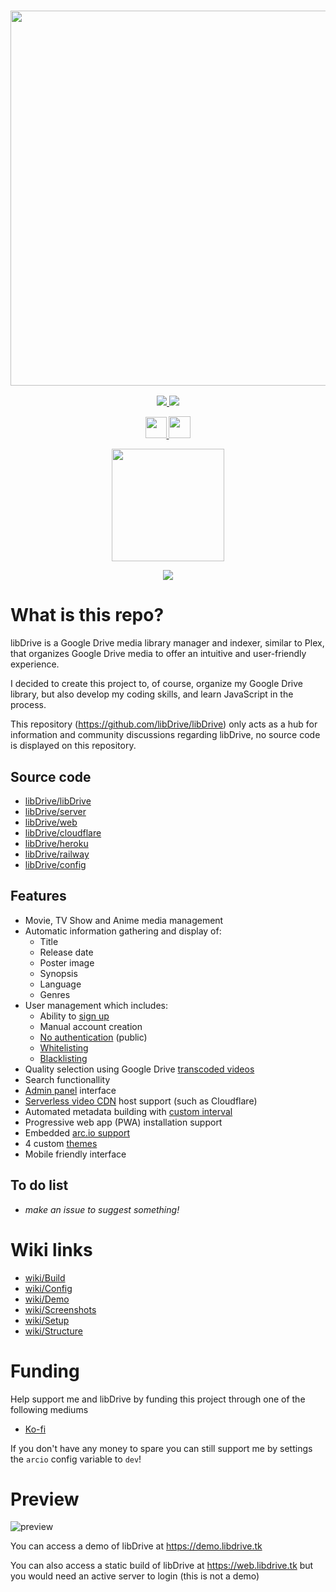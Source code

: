 <a href="#">
  <h3 align="center">
    <img src="https://i.ibb.co/HVB5Dw1/lib-Drive-Header.png" width="600px" />
  </h3>
</a>

<p align="center">
  <a href="https://github.com/libDrive/libDrive/releases">
    <img src="https://img.shields.io/github/downloads/libDrive/libDrive/total?color=%234197fe&style=for-the-badge" />
  </a>
  <a href="https://github.com/libDrive/libDrive/releases/latest">
    <img src="https://img.shields.io/github/v/release/libDrive/libDrive?color=%234197fe&style=for-the-badge" />
  </a>
</p>

<p align="center">
  <a href="https://heroku.com/deploy?template=https://github.com/libDrive/heroku">
    <img src="https://www.herokucdn.com/deploy/button.svg" height="34" />
  </a>
  <a href="https://railway.app/new/template?template=https%3A%2F%2Fgithub.com%2FlibDrive%2Frailway&envs=LIBDRIVE_CONFIG%2CLIBDRIVE_VERSION%2CLIBDRIVE_CLOUD&optionalEnvs=LIBDRIVE_VERSION%2CLIBDRIVE_CLOUD&LIBDRIVE_CONFIGDesc=Create+this+through+the+config+generator%3A+https%3A%2F%2Fconfig.libdrive.tk&LIBDRIVE_VERSIONDesc=The+tag+version+or+latest.+Correct+usage%3A+%27v1.2.9%27+or+%27latest%27&LIBDRIVE_CLOUDDesc=Any+Google+Drive+folder+ID%2C+it+will+be+used+to+store+the+config+and+generated+metadata+&LIBDRIVE_CONFIGDefault=%7B+++++%22access_token%22%3A+%22%22%2C+++++%22account_list%22%3A+%5B%5D%2C+++++%22arcio%22%3A+%22dev%22%2C+++++%22auth%22%3A+true%2C+++++%22build_interval%22%3A+120%2C+++++%22build_type%22%3A+%22hybrid%22%2C+++++%22category_list%22%3A+%5B%5D%2C+++++%22client_id%22%3A+%22%22%2C+++++%22client_secret%22%3A+%22%22%2C+++++%22cloudflare%22%3A+%22%22%2C+++++%22refresh_token%22%3A+%22%22%2C+++++%22secret_key%22%3A+%22%22%2C+++++%22tmdb_api_key%22%3A+%22%22%2C+++++%22token_expiry%22%3A+%22%22%2C+++++%22transcoded%22%3A+false%2C+++++%22signup%22%3A+false+%7D">
    <img src="https://railway.app/button.svg" height="35" />
  </a>
</p>

<p align="center">
  <a href="https://eliasbenb.cf">
    <img src="https://i.ibb.co/rmDXnnk/Magnet-Magnet-prod.png" width="180" />
  </a>
</p>

<p align="center">
  <a href="https://t.me/libdrive_news">
    <img src="https://cdn0.iconfinder.com/data/icons/social-network-24/512/Telegram-64.png" />
  </a>
</p>

# What is this repo?

libDrive is a Google Drive media library manager and indexer, similar to Plex, that organizes Google Drive media to offer an intuitive and user-friendly experience.

I decided to create this project to, of course, organize my Google Drive library, but also develop my coding skills, and learn JavaScript in the process.

This repository (<https://github.com/libDrive/libDrive>) only acts as a hub for information and community discussions regarding libDrive, no source code is displayed on this repository.

## Source code

- [libDrive/libDrive](https://github.com/libDrive/libDrive)
- [libDrive/server](https://github.com/libDrive/server)
- [libDrive/web](https://github.com/libDrive/web)
- [libDrive/cloudflare](https://github.com/libDrive/cloudflare)
- [libDrive/heroku](https://github.com/libDrive/heroku)
- [libDrive/railway](https://github.com/libDrive/heroku)
- [libDrive/config](https://github.com/libDrive/config)

## Features

- Movie, TV Show and Anime media management
- Automatic information gathering and display of:
  - Title
  - Release date
  - Poster image
  - Synopsis
  - Language
  - Genres
- User management which includes:
  - Ability to [sign up](https://github.com/libDrive/libDrive/wiki/Config#signup)
  - Manual account creation
  - [No authentication](https://github.com/libDrive/libDrive/wiki/Config#auth) (public)
  - [Whitelisting](https://github.com/libDrive/libDrive/wiki/Config#category_list)
  - [Blacklisting](https://github.com/libDrive/libDrive/wiki/Config#account_list)
- Quality selection using Google Drive [transcoded videos](https://github.com/libDrive/libDrive/wiki/Config#transcoded)
- Search functionallity
- [Admin panel](https://github.com/libDrive/libDrive/wiki/Screenshots#settings-page) interface
- [Serverless video CDN](https://github.com/libDrive/libDrive/wiki/Setup#prerequisites) host support (such as Cloudflare)
- Automated metadata building with [custom interval](https://github.com/libDrive/libDrive/wiki/Config#build_interval)
- Progressive web app (PWA) installation support
- Embedded [arc.io support](https://github.com/libDrive/libDrive/wiki/Config#arcio-optional)
- 4 custom [themes](https://github.com/libDrive/libDrive/wiki/Screenshots#themes)
- Mobile friendly interface

## To do list

- *make an issue to suggest something!*

# Wiki links

- [wiki/Build](https://github.com/libDrive/libDrive/wiki/Build) 
- [wiki/Config](https://github.com/libDrive/libDrive/wiki/Config)
- [wiki/Demo](https://github.com/libDrive/libDrive/wiki/Demo)
- [wiki/Screenshots](https://github.com/libDrive/libDrive/wiki/Screenshots)
- [wiki/Setup](https://github.com/libDrive/libDrive/wiki/Setup)
- [wiki/Structure](https://github.com/libDrive/libDrive/wiki/Structure)

# Funding

Help support me and libDrive by funding this project through one of the following mediums

- [Ko-fi](https://ko-fi.com/eliasbenb)

If you don't have any money to spare you can still support me by settings the `arcio` config variable to `dev`!

# Preview

![preview](https://user-images.githubusercontent.com/54410649/118400463-c4403000-b672-11eb-94a9-e9ad8cd1c3c3.png)

You can access a demo of libDrive at <https://demo.libdrive.tk>

You can also access a static build of libDrive at <https://web.libdrive.tk> but you would need an active server to login (this is not a demo)

